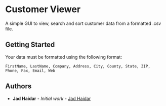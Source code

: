 # Customer Viewer

A simple GUI to view, search and sort customer data from a formatted .csv file.

## Getting Started

Your data must be formatted using the following format:

```
FirstName, LastName, Company, Address, City, County, State, ZIP, Phone, Fax, Email, Web
```

## Authors

* **Jad Haidar** - *Initial work* - [Jad Haidar](https://github.com/jadhaidar)

